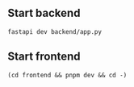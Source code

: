 ## Start backend
`fastapi dev backend/app.py`

## Start frontend
`(cd frontend && pnpm dev && cd -)`